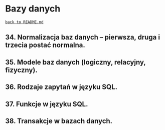 # Bazy danych
[`back to README.md`](../README.md)
## 34. Normalizacja baz danych – pierwsza, druga i trzecia postać normalna.
## 35. Modele baz danych (logiczny, relacyjny, fizyczny).
## 36. Rodzaje zapytań w języku SQL.
## 37. Funkcje w języku SQL.
## 38. Transakcje w bazach danych. 
